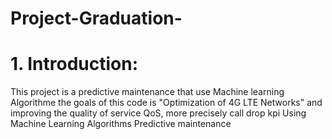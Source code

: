 # Project-Graduation-
# 1. Introduction:
This project is a predictive maintenance that use Machine learning Algorithme 
the goals of this code is "Optimization of 4G LTE Networks" and improving the quality of service QoS, more precisely call drop kpi Using Machine Learning Algorithms
Predictive maintenance